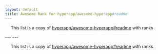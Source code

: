 ```yaml
---
layout: default
title: Awesome Rank for hyperapp/awesome-hyperapp#readme
---
```


<p align="center">
	This list is a copy of <a href="https://github.com/hyperapp/awesome-hyperapp#readme">hyperapp/awesome-hyperapp#readme</a> with ranks
</p>
---
---
<p align="center">
	This list is a copy of <a href="https://github.com/hyperapp/awesome-hyperapp#readme">hyperapp/awesome-hyperapp#readme</a> with ranks
</p>
